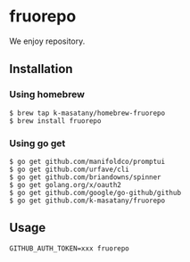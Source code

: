# fruorepo

We enjoy repository.

## Installation

### Using homebrew

```
$ brew tap k-masatany/homebrew-fruorepo
$ brew install fruorepo
```

### Using go get

```
$ go get github.com/manifoldco/promptui
$ go get github.com/urfave/cli
$ go get github.com/briandowns/spinner
$ go get golang.org/x/oauth2
$ go get github.com/google/go-github/github
$ go get github.com/k-masatany/fruorepo
```

## Usage

```
GITHUB_AUTH_TOKEN=xxx fruorepo
```
